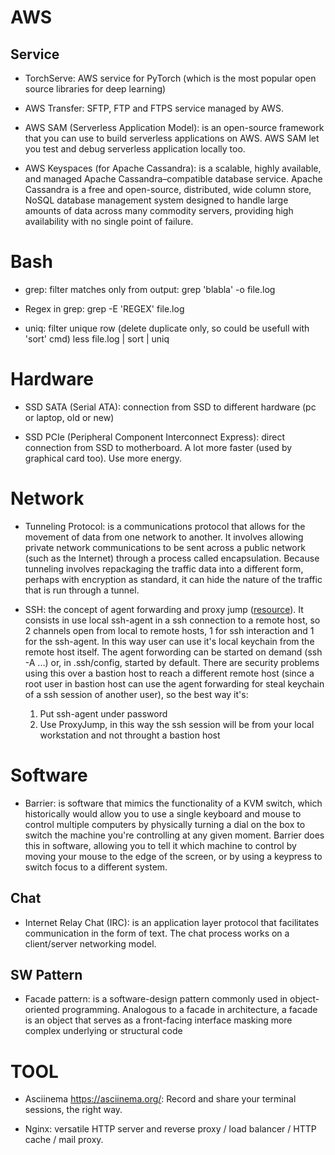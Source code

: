 
# AWS

## Service

- TorchServe: AWS service for PyTorch (which is the most popular open source libraries for deep learning)

- AWS Transfer: SFTP, FTP and FTPS service managed by AWS.

- AWS SAM (Serverless Application Model): is an open-source framework that you can use to build serverless applications on AWS. AWS SAM let you test and debug serverless application locally too.

- AWS Keyspaces (for Apache Cassandra): is a scalable, highly available, and managed Apache Cassandra–compatible database service. Apache Cassandra is a free and open-source, distributed, wide column store, NoSQL database management system designed to handle large amounts of data across many commodity servers, providing high availability with no single point of failure. 


# Bash

- grep: filter matches only from output:
	grep 'blabla' -o file.log

- Regex in grep:
	grep -E 'REGEX' file.log

- uniq: filter unique row (delete duplicate only, so could be usefull with 'sort' cmd)
	less file.log | sort | uniq


# Hardware

- SSD SATA (Serial ATA): connection from SSD to different hardware (pc or laptop, old or new)

- SSD PCIe (Peripheral Component Interconnect Express): direct connection from SSD to motherboard. A lot more faster (used by graphical card too). Use more energy.


# Network

- Tunneling Protocol: is a communications protocol that allows for the movement of data from one network to another. It involves allowing private network communications to be sent across a public network (such as the Internet) through a process called encapsulation.
	Because tunneling involves repackaging the traffic data into a different form, perhaps with encryption as standard, it can hide the nature of the traffic that is run through a tunnel.

- SSH: the concept of agent forwarding and proxy jump ([resource](https://smallstep.com/blog/ssh-agent-explained/)). It consists in use local ssh-agent in a ssh connection to a remote host, so 2 channels open from local to remote hosts, 1 for ssh interaction and 1 for the ssh-agent. In this way user can use it's local keychain from the remote host itself. The agent forwording can be started on demand (ssh -A ...) or, in .ssh/config, started by default. There are security problems using this over a bastion host to reach a different remote host (since a root user in bastion host can use the agent forwarding for steal keychain of a ssh session of another user), so the best way it's: 
	1. Put ssh-agent under password
	2. Use ProxyJump, in this way the ssh session will be from your local workstation and not throught a bastion host


# Software

- Barrier: is software that mimics the functionality of a KVM switch, which historically would allow you to use a single keyboard and mouse to control multiple computers by physically turning a dial on the box to switch the machine you're controlling at any given moment. 
	Barrier does this in software, allowing you to tell it which machine to control by moving your mouse to the edge of the screen, or by using a keypress to switch focus to a different system.

## Chat

- Internet Relay Chat (IRC): is an application layer protocol that facilitates communication in the form of text. The chat process works on a client/server networking model.

## SW Pattern

- Facade pattern: is a software-design pattern commonly used in object-oriented programming. 
	Analogous to a facade in architecture, a facade is an object that serves as a front-facing interface masking more complex underlying or structural code

# TOOL

- Asciinema https://asciinema.org/: Record and share your terminal sessions, the right way.

- Nginx: versatile HTTP server and reverse proxy / load balancer / HTTP cache / mail proxy.






